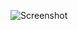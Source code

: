 ![Screenshot](https://raw.githubusercontent.com/Cryakl/Ultimate-RAT-Collection/refs/heads/main/Institution/Institution%20FWB%201.1/Screenshot.png)

